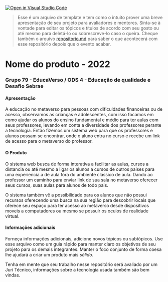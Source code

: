 [![Open in Visual Studio Code](https://classroom.github.com/assets/open-in-vscode-c66648af7eb3fe8bc4f294546bfd86ef473780cde1dea487d3c4ff354943c9ae.svg)](https://classroom.github.com/online_ide?assignment_repo_id=8362814&assignment_repo_type=AssignmentRepo)
>Esse é um arquivo de template e tem como o intuito prover uma breve apresentação de seu projeto para avaliadores e mentores. Sinta-se à vontade para editar os tópicos e títulos de acordo com seu gosto ou até mesmo para deletá-lo ou sobrescreve-lo caso o queira. Cheque também o arquivo [repositorio.md](https://github.com/hackingrio/template/blob/master/repositorio.md) para saber o que acontecerá com esse repositório depois que o evento acabar.

# Nome do produto - 2022
### Grupo 79 - EducaVerso / ODS 4 - Educação de qualidade e Desafio Sebrae

#### Apresentação 


A educação no metaverso para pessoas com dificuldades financeiras ou de acesso, observamos as crianças e adolescentes, com isso focamos em como ajudar os alunos do ensino fundamental e médio para ter aulas com seus professores, levando em conta a diversidade dos professores perante a tecnologia. Então fizemos um sistema web para que os professores e alunos possam se encontrar, onde o aluno entra no curso e recebe um link de acesso para o metaverso do professor.

#### O Produto

O sistema web busca de forma interativa a facilitar as aulas, cursos a distancia ou até mesmo a ligar os alunos a cursos de outros paises para uma experiencia a de aula fora do ambiente clássico de aula. Dando ao professor um caminho para enviar link de sua sala no metaverso oferecer seus cursos, suas aulas para alunos de todo pais. 

O sistema também vê a possibilidade para os alunos que não possui recursos oferecendo uma busca na sua região para descobrir locais que oferece seu espaço para ter acesso ao metaverso desde dispositivos moveis a computadores ou mesmo se possuir os oculos de realidade virtual.

#### Informações adicionais 

Forneça informações adicionais, adicione novos tópicos ou subtópicos. Use esse arquivo como um guia rápido para manter claro os objetivos de seu projeto para os demais integrantes. Manter o foco conjunto de forma coesa lhe ajudará a criar um produto mais *sólido*.

Tenha em mente que seu trabalho nesse repositório será avaliado por um Juri Técnico, informações sobre a tecnologia usada também são bem vindas. 
